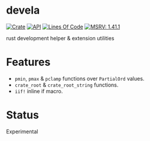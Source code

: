 # devela

[![Crate](https://img.shields.io/crates/v/devela.svg)](https://crates.io/crates/devela)
[![API](https://docs.rs/devela/badge.svg)](https://docs.rs/devela/)
[![Lines Of Code](https://tokei.rs/b1/github/andamira/devela?category=code)](https://github.com/andamira/devela)
[![MSRV: 1.41.1](https://flat.badgen.net/badge/MSRV/1.41.1/purple)](https://blog.rust-lang.org/2020/02/27/Rust-1.41.1.html)

rust development helper & extension utilities

# Features

- `pmin`, `pmax` & `pclamp` functions over `PartialOrd` values.
- `crate_root` & `crate_root_string` functions.
- `iif!` inline if macro.

# Status

Experimental

